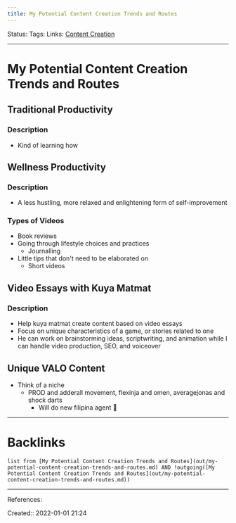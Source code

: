 ```yaml
---
title: My Potential Content Creation Trends and Routes
---
```

Status: 
Tags: 
Links: [Content Creation](out/content-creation.md)
___
# My Potential Content Creation Trends and Routes
## Traditional Productivity
### Description
- Kind of learning how 
## Wellness Productivity
### Description
- A less hustling, more relaxed and enlightening form of self-improvement
### Types of Videos
- Book reviews
- Going through lifestyle choices and practices
	- Journalling
- Little tips that don't need to be elaborated on
	- Short videos
## Video Essays with Kuya Matmat
### Description
- Help kuya matmat create content based on video essays
- Focus on unique characteristics of a game, or stories related to one
- He can work on brainstorming ideas, scriptwriting, and animation while I can handle video production, SEO, and voiceover

## Unique VALO Content
- Think of a niche
	- PROD and adderall movement, flexinja and omen, averagejonas and shock darts
		- Will do new filipina agent :100:
___
# Backlinks
```dataview
list from [My Potential Content Creation Trends and Routes](out/my-potential-content-creation-trends-and-routes.md) AND !outgoing([My Potential Content Creation Trends and Routes](out/my-potential-content-creation-trends-and-routes.md))
```
___
References:

Created:: 2022-01-01 21:24
